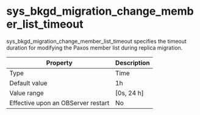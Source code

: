 sys_bkgd_migration_change_member_list_timeout
==================================================================

sys_bkgd_migration_change_member_list_timeout specifies the timeout duration for modifying the Paxos member list during replica migration.


| **Property** | **Description** |
|------------------|--------------|
| Type | Time |
| Default value | 1h |
| Value range | \[0s, 24 h\] |
| Effective upon an OBServer restart | No |



